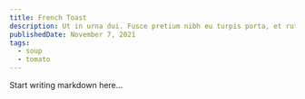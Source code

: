 ```yaml
---
title: French Toast
description: Ut in urna dui. Fusce pretium nibh eu turpis porta, et rutrum libero suscipit. Morbi viverra est erat, vel posuere.
publishedDate: November 7, 2021
tags:
  - soup
  - tomato
---
```


Start writing markdown here...
